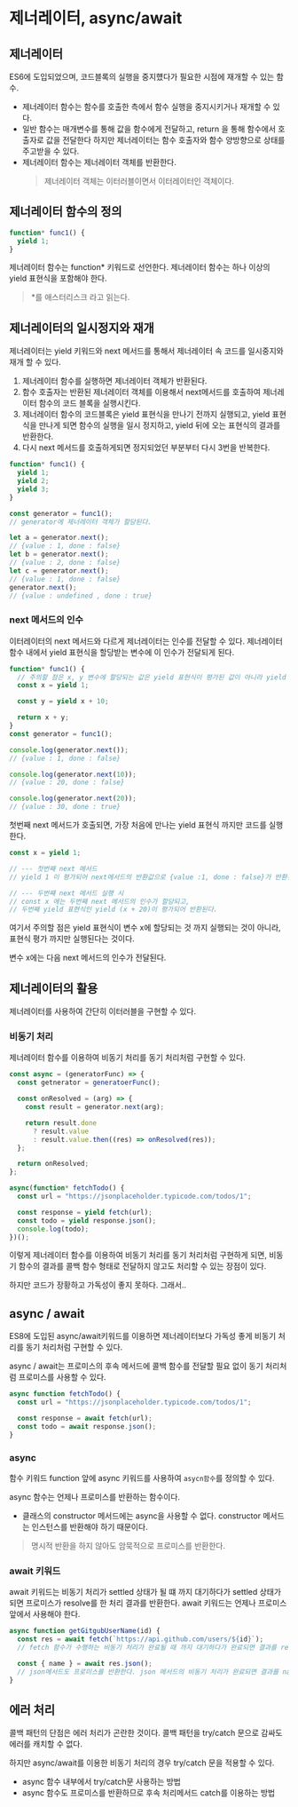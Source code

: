 # 제너레이터, async/await

## 제너레이터

ES6에 도입되었으며, 코드블록의 실행을 중지헀다가 필요한 시점에 재개할 수 있는 함수.

- 제너레이터 함수는 함수를 호출한 측에서 함수 실행을 중지시키거나 재개할 수 있다.
- 일반 함수는 매개변수를 통해 값을 함수에게 전달하고, return 을 통해 함수에서 호출자로 값을 전달한다
  하지만 제너레이터는 함수 호출자와 함수 양방향으로 상태를 주고받을 수 있다.
- 제너레이터 함수는 제너레이터 객체를 반환한다.
  > 제너레이터 객체는 이터러블이면서 이터레이터인 객체이다.

## 제너레이터 함수의 정의

```javascript
function* func1() {
  yield 1;
}
```

제너레이터 함수는 function\* 키워드로 선언한다.
제너레이터 함수는 하나 이상의 yield 표현식을 포함해야 한다.

> \*를 애스터리스크 라고 읽는다.

## 제너레이터의 일시정지와 재개

제너레이터는 yield 키워드와 next 메서드를 통해서 제너레이터 속 코드를 일시중지와 재개 할 수 있다.

1. 제너레이터 함수를 실행하면 제너레이터 객체가 반환된다.
2. 함수 호출자는 반환된 제너레이터 객체를 이용해서 next메서드를 호출하여 제너레이터 함수의 코드 블록을 실행시킨다.
3. 제너레이터 함수의 코드블록은 yield 표현식을 만나기 전까지 실행되고, yield 표현식을 만나게 되면 함수의 실행을 일시 정지하고, yield 뒤에 오는 표현식의 결과를 반환한다.
4. 다시 next 메서드를 호출하게되면 정지되었던 부분부터 다시 3번을 반복한다.

```js
function* func1() {
  yield 1;
  yield 2;
  yield 3;
}

const generator = func1();
// generator에 제너레이터 객체가 할당된다.

let a = generator.next();
// {value : 1, done : false}
let b = generator.next();
// {value : 2, done : false}
let c = generator.next();
// {value : 1, done : false}
generator.next();
// {value : undefined , done : true}
```

### next 메서드의 인수

이터레이터의 next 메서드와 다르게 제너레이터는 인수를 전달할 수 있다.
제너레이터 함수 내에서 yield 표현식을 할당받는 변수에 이 인수가 전달되게 된다.

```js
function* func1() {
  // 주의할 점은 x, y 변수에 할당되는 값은 yield 표현식이 평가된 값이 아니라 yield 평가 후 다음 next 호출 시 전달되는 인수가 저장된다.
  const x = yield 1;

  const y = yield x + 10;

  return x + y;
}
const generator = func1();

console.log(generator.next());
// {value : 1, done : false}

console.log(generator.next(10));
// {value : 20, done : false}

console.log(generator.next(20));
// {value : 30, done : true}
```

첫번째 next 메서드가 호출되면, 가장 처음에 만나는 yield 표현식 까지만 코드를 실행한다.

```js
const x = yield 1;

// --- 첫번째 next 메서드
// yield 1 이 평가되어 next메서드의 반환값으로 {value :1, done : false}가 반환된다.

// --- 두번쨰 next 메서드 실행 시
// const x 에는 두번째 next 메서드의 인수가 할당되고,
// 두번째 yield 표현식인 yield (x + 20)이 평가되어 반환된다.
```

여기서 주의할 점은 yield 표현식이 변수 x에 할당되는 것 까지 실행되는 것이 아니라,
표현식 평가 까지만 실행된다는 것이다.

변수 x에는 다음 next 메서드의 인수가 전달된다.

## 제너레이터의 활용

제너레이터를 사용하여 간단히 이터러블을 구현할 수 있다.

### 비동기 처리

제너레이터 함수를 이용하여 비동기 처리를 동기 처리처럼 구현할 수 있다.

```javascript
const async = (generatorFunc) => {
  const getnerator = generatoerFunc();

  const onResolved = (arg) => {
    const result = generator.next(arg);

    return result.done
      ? result.value
      : result.value.then((res) => onResolved(res));
  };

  return onResolved;
};

async(function* fetchTodo() {
  const url = "https://jsonplaceholder.typicode.com/todos/1";

  const response = yield fetch(url);
  const todo = yield response.json();
  console.log(todo);
})();
```

이렇게 제너레이터 함수를 이용하여 비동기 처리를 동기 처리처럼 구현하게 되면, 비동기 함수의 결과를 콜백 함수 형태로 전달하지 않고도 처리할 수 있는 장점이 있다.

하지만 코드가 장황하고 가독성이 좋지 못하다. 그래서..

## async / await

ES8에 도입된 async/await키워드를 이용하면 제너레이터보다 가독성 좋게 비동기 처리를 동기 처리처럼 구현할 수 있다.

async / await는 프로미스의 후속 메서드에 콜백 함수를 전달할 필요 없이 동기 처리처럼 프로미스를 사용할 수 있다.

```js
async function fetchTodo() {
  const url = "https://jsonplaceholder.typicode.com/todos/1";

  const response = await fetch(url);
  const todo = await response.json();
}
```

### async

함수 키워드 function 앞에 async 키워드를 사용하여 `asycn함수`를 정의할 수 있다.

async 함수는 언제나 프로미스를 반환하는 함수이다.

- 클래스의 constructor 메서드에는 async을 사용할 수 없다. constructor 메서드는 인스턴스를 반환해야 하기 때문이다.

> 명시적 반환을 하지 않아도 암묵적으로 프로미스를 반환한다.

### await 키워드

await 키워드는 비동기 처리가 settled 상태가 될 떄 까지 대기하다가 settled 상태가 되면 프로미스가 resolve를 한 처리 결과를 반환한다.
await 키워드는 언제나 프로미스 앞에서 사용해야 한다.

```js
async function getGitgubUserName(id) {
  const res = await fetch(`https://api.github.com/users/${id}`);
  // fetch 함수가 수행하는 비동기 처리가 완료될 때 까지 대기하다가 완료되면 결과를 res 변수에 할당한다.

  const { name } = await res.json();
  // json메서드도 프로미스를 반환한다. json 메서드의 비동기 처리가 완료되면 결과를 name 변수에 객체 구조분해 할당한다.
}
```

## 에러 처리

콜백 패턴의 단점은 에러 처리가 곤란한 것이다.
콜백 패턴을 try/catch 문으로 감싸도 에러를 캐치할 수 없다.

하지만 async/await를 이용한 비동기 처리의 경우 try/catch 문을 적용할 수 있다.

- async 함수 내부에서 try/catch문 사용하는 방법
- async 함수도 프로미스를 반환하므로 후속 처리메서드 catch를 이용하는 방법
